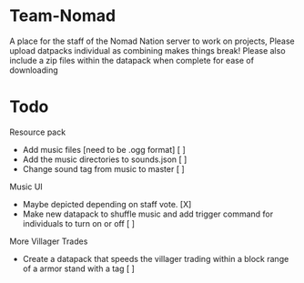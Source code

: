 # Team-Nomad
A place for the staff of the Nomad Nation server to work on projects, Please upload datpacks individual as combining makes things break!
Please also include a zip files within the datapack when complete for ease of downloading

# Todo
  
  Resource pack
  - Add music files [need to be .ogg format] [ ]
  - Add the music directories to sounds.json [ ]
  - Change sound tag from music to master [ ] 
  
  Music UI
  - Maybe depicted depending on staff vote. [X]
  - Make new datapack to shuffle music and add trigger command for individuals to turn on or off [ ]

  More Villager Trades
  - Create a datapack that speeds the villager trading within a block range of a armor stand with a tag [ ]
